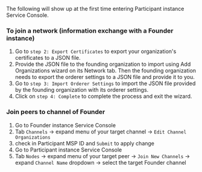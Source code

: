 
The following will show up at the first time entering Participant instance Service Console.
### To join a network (information exchange with a Founder instance)

1. Go to `step 2: Export Certificates` to export your organization's certificates to a JSON file.
2. Provide the JSON file to the founding organization to import using Add Organizations wizard on its Network tab. Then the founding organization needs to export the orderer settings to a JSON file and provide it to you.
3. Go to `step 3: Import Orderer Settings` to import the JSON file provided by the founding organization with its orderer settings.
4. Click on `step 4: Complete` to complete the process and exit the wizard.

### Join peers to channel of Founder
1. Go to Founder instance Service Console
2. Tab `Channels` -> expand menu of your target channel -> `Edit Channel Organizations`
3. check in Participant MSP ID and `Submit` to apply change
4. Go to Participant instance Service Console
5. Tab `Nodes` -> expand menu of your target peer -> `Join New Channels` -> expand `Channel Name` dropdown -> select the target Founder channel
